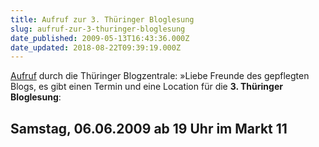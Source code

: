 ```yaml
---
title: Aufruf zur 3. Thüringer Bloglesung
slug: aufruf-zur-3-thuringer-bloglesung
date_published: 2009-05-13T16:43:36.000Z
date_updated: 2018-08-22T09:39:19.000Z
---
```


[Aufruf](http://www.thueringerblogzentrale.de/2009/05/05/terminsuche-fur-die-3-thuringer-bloglesung/) durch die Thüringer Blogzentrale: »Liebe Freunde des gepflegten Blogs, es gibt einen Termin und eine Location für die **3. Thüringer Bloglesung**:

## Samstag, 06.06.2009 ab 19 Uhr im Markt 11
